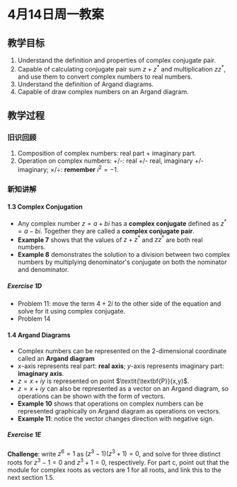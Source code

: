 # 4月14日周一教案

## 教学目标

1. Understand the definition and properties of complex conjugate pair.
2. Capable of calculating conjugate pair sum $z+z^*$ and multiplication $zz^*$, and use them to convert complex numbers to real numbers.
3. Understand the definition of Argand diagrams.
4. Capable of draw complex numbers on an Argand diagram.

## 教学过程

### 旧识回顾

1. Composition of complex numbers: real part + imaginary part.
2. Operation on complex numbers: +/-: real +/- real, imaginary +/- imaginary; $\times/\div$: **remember** $i^2=-1$.

###  新知讲解

#### 1.3 Complex Conjugation

- Any complex number $z=a+bi$ has a **complex conjugate** defined as $z^*=a-bi$. Together they are called a **complex conjugate pair**.
- **Example 7** shows that the values of $z+z^*$ and $zz^*$ are both real numbers.
- **Example 8** demonstrates the solution to a division between two complex numbers by multiplying denominator's conjugate on both the nominator and denominator.

##### Exercise 1D

- Problem 11: move the term $4+2i$ to the other side of the equation and solve for it using complex conjugate.
- Problem 14

#### 1.4 Argand Diagrams

- Complex numbers can be represented on the 2-dimensional coordinate called an **Argand diagram**
- $x$-axis represents real part: **real axis**; $y$-axis represents imaginary part: **imaginary axis**.
- $z=x+iy$ is represented on point $\textit{\textbf{P}}(x,y)$.
- $z=x+iy$ can also be represented as a vector on an Argand diagram, so operations can be shown with the form of vectors.
- **Example 10** shows that operations on complex numbers can be represented graphically on Argand diagram as operations on vectors.
- **Example 11**: notice the vector changes direction with negative sign.

##### Exercise 1E

**Challenge**: write $z^6=1$ as $(z^3-1)(z^3+1)=0$, and solve for three distinct roots for $z^3-1=0$ and $z^3+1=0$, respectively. For part c, point out that the module for complex roots as vectors are 1 for all roots, and link this to the next section 1.5.
